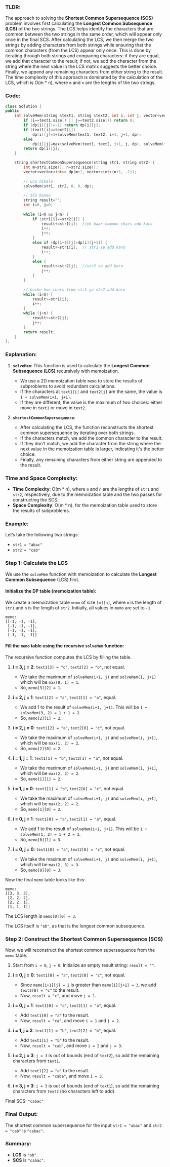 ### TLDR:
The approach to solving the **Shortest Common Supersequence (SCS)** problem involves first calculating the **Longest Common Subsequence (LCS)** of the two strings. The LCS helps identify the characters that are common between the two strings in the same order, which will appear only once in the final SCS. After calculating the LCS, we then merge the two strings by adding characters from both strings while ensuring that the common characters (from the LCS) appear only once. This is done by iterating through both strings and comparing characters: if they are equal, we add that character to the result; if not, we add the character from the string where the next value in the LCS matrix suggests the better choice. Finally, we append any remaining characters from either string to the result. The time complexity of this approach is dominated by the calculation of the LCS, which is O(m * n), where `m` and `n` are the lengths of the two strings.
### Code:

```cpp
class Solution {
public:
    int solveMem(string &text1, string &text2, int i, int j, vector<vector<int>> &dp) {
        if (i==text1.size() || j==text2.size()) return 0;
        if (dp[i][j]!=-1) return dp[i][j];
        if (text1[i]==text2[j])
            dp[i][j]=1+solveMem(text1, text2, i+1, j+1, dp);
        else
            dp[i][j]=max(solveMem(text1, text2, i+1, j, dp), solveMem(text1, text2, i, j+1, dp));
        return dp[i][j];
    }

    string shortestCommonSupersequence(string str1, string str2) {
        int m=str1.size(), n=str2.size();
        vector<vector<int>> dp(m+1, vector<int>(n+1, -1));
        
        // LCS nikalo
        solveMem(str1, str2, 0, 0, dp);
        
        // SCS banao
        string result="";
        int i=0, j=0;
        
        while (i<m && j<n) {
            if (str1[i]==str2[j]) {
                result+=str1[i];  //ek baar common chars add karo
                i++;
                j++;
            } 
            else if (dp[i+1][j]>dp[i][j+1]) {
                result+=str1[i];  // str1 se add karo
                i++;
            } 
            else {
                result+=str2[j];  //str2 se add karo
                j++;
            }
        }
        
        // bache hue chars from str1 ya str2 add karo
        while (i<m) {
            result+=str1[i];
            i++;
        }
        while (j<n) {
            result+=str2[j];
            j++;
        }
        return result;
    }
};

```

### Explanation:
1. **`solveMem`**: This function is used to calculate the **Longest Common Subsequence (LCS)** recursively with memoization.
   - We use a 2D memoization table `memo` to store the results of subproblems to avoid redundant calculations.
   - If the characters at `text1[i]` and `text2[j]` are the same, the value is `1 + solveMem(i+1, j+1)`.
   - If they are different, the value is the maximum of two choices: either move in `text1` or move in `text2`.

2. **`shortestCommonSupersequence`**:
   - After calculating the LCS, the function reconstructs the shortest common supersequence by iterating over both strings.
   - If the characters match, we add the common character to the result.
   - If they don't match, we add the character from the string where the next value in the memoization table is larger, indicating it's the better choice.
   - Finally, any remaining characters from either string are appended to the result.

### Time and Space Complexity:
- **Time Complexity**: O(m * n), where `m` and `n` are the lengths of `str1` and `str2`, respectively, due to the memoization table and the two passes for constructing the SCS.
- **Space Complexity**: O(m * n), for the memoization table used to store the results of subproblems.
### Example:

Let’s take the following two strings:

- `str1 = "abac"`
- `str2 = "cab"`

### Step 1: Calculate the LCS

We use the `solveMem` function with memoization to calculate the **Longest Common Subsequence** (LCS) first.

#### Initialize the DP table (memoization table):
We create a memoization table `memo` of size `[m][n]`, where `m` is the length of `str1` and `n` is the length of `str2`. Initially, all values in `memo` are set to `-1`.

```
memo:
[[-1, -1, -1], 
 [-1, -1, -1], 
 [-1, -1, -1], 
 [-1, -1, -1]]
```

#### Fill the `memo` table using the recursive `solveMem` function:
The recursive function computes the LCS by filling the table.

1. **i = 3, j = 2**: `text1[3] = "c"`, `text2[2] = "b"`, not equal.
   - We take the maximum of `solveMem(i+1, j)` and `solveMem(i, j+1)` which will be `max(0, 1) = 1`. 
   - So, `memo[3][2] = 1`.

2. **i = 2, j = 1**: `text1[2] = "a"`, `text2[1] = "a"`, equal.
   - We add 1 to the result of `solveMem(i+1, j+1)`. This will be `1 + solveMem(3, 2) = 1 + 1 = 2`.
   - So, `memo[2][1] = 2`.

3. **i = 2, j = 0**: `text1[2] = "a"`, `text2[0] = "c"`, not equal.
   - We take the maximum of `solveMem(i+1, j)` and `solveMem(i, j+1)`, which will be `max(1, 2) = 2`.
   - So, `memo[2][0] = 2`.

4. **i = 1, j = 1**: `text1[1] = "b"`, `text2[1] = "a"`, not equal.
   - We take the maximum of `solveMem(i+1, j)` and `solveMem(i, j+1)`, which will be `max(2, 2) = 2`.
   - So, `memo[1][1] = 2`.

5. **i = 1, j = 0**: `text1[1] = "b"`, `text2[0] = "c"`, not equal.
   - We take the maximum of `solveMem(i+1, j)` and `solveMem(i, j+1)`, which will be `max(2, 2) = 2`.
   - So, `memo[1][0] = 2`.

6. **i = 0, j = 1**: `text1[0] = "a"`, `text2[1] = "a"`, equal.
   - We add 1 to the result of `solveMem(i+1, j+1)`. This will be `1 + solveMem(1, 2) = 1 + 2 = 3`.
   - So, `memo[0][1] = 3`.

7. **i = 0, j = 0**: `text1[0] = "a"`, `text2[0] = "c"`, not equal.
   - We take the maximum of `solveMem(i+1, j)` and `solveMem(i, j+1)`, which will be `max(2, 3) = 3`.
   - So, `memo[0][0] = 3`.

Now the final `memo` table looks like this:

```
memo:
[[3, 3, 3], 
 [2, 2, 2], 
 [2, 2, 1], 
 [1, 1, 1]]
```

The LCS length is `memo[0][0] = 3`.

The LCS itself is `"ab"`, as that is the longest common subsequence.

### Step 2: Construct the Shortest Common Supersequence (SCS)

Now, we will reconstruct the shortest common supersequence from the `memo` table.

1. Start from `i = 0`, `j = 0`. Initialize an empty result string: `result = ""`.

2. **i = 0, j = 0**: `text1[0] = "a"`, `text2[0] = "c"`, not equal.
   - Since `memo[i+1][j] = 2` is greater than `memo[i][j+1] = 3`, we add `text2[0] = "c"` to the result.
   - Now, `result = "c"`, and move `j = 1`.

3. **i = 0, j = 1**: `text1[0] = "a"`, `text2[1] = "a"`, equal.
   - Add `text1[0] = "a"` to the result.
   - Now, `result = "ca"`, and move `i = 1` and `j = 2`.

4. **i = 1, j = 2**: `text1[1] = "b"`, `text2[2] = "b"`, equal.
   - Add `text1[1] = "b"` to the result.
   - Now, `result = "cab"`, and move `i = 2` and `j = 3`.

5. **i = 2, j = 3**: `j = 3` is out of bounds (end of `text2`), so add the remaining characters from `text1`.
   - Add `text1[2] = "a"` to the result.
   - Now, `result = "caba"`, and move `i = 3`.

6. **i = 3, j = 3**: `i = 3` is out of bounds (end of `text1`), so add the remaining characters from `text2` (no characters left to add).

Final SCS: `"cabac"`

### Final Output:
The shortest common supersequence for the input `str1 = "abac"` and `str2 = "cab"` is `"cabac"`.

### Summary:
- **LCS** is `"ab"`.
- **SCS** is `"cabac"`.

